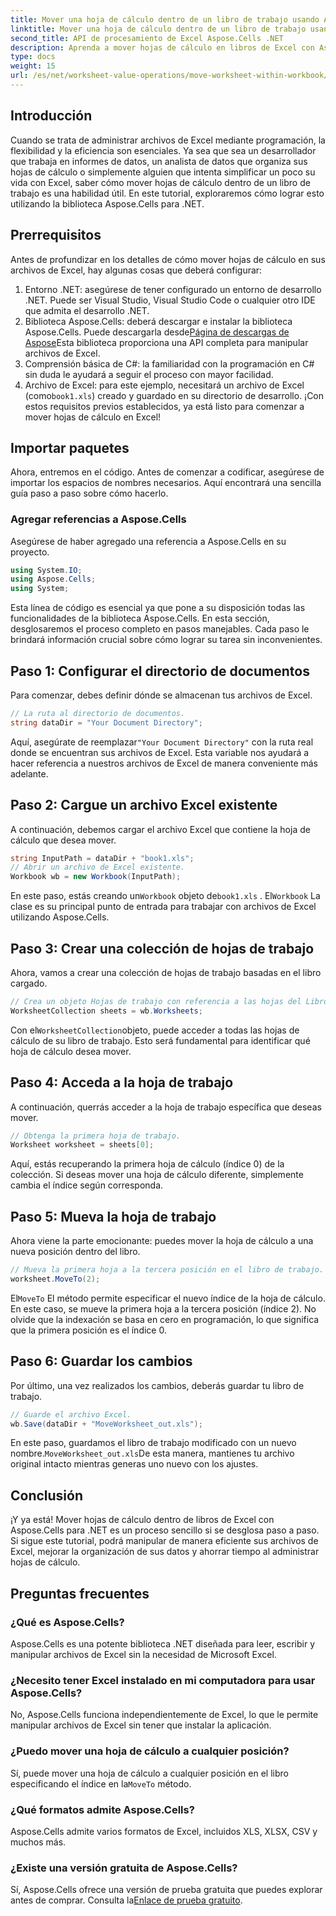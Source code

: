 ```yaml
---
title: Mover una hoja de cálculo dentro de un libro de trabajo usando Aspose.Cells
linktitle: Mover una hoja de cálculo dentro de un libro de trabajo usando Aspose.Cells
second_title: API de procesamiento de Excel Aspose.Cells .NET
description: Aprenda a mover hojas de cálculo en libros de Excel con Aspose.Cells para .NET con este tutorial paso a paso. Mejore la gestión de archivos de Excel.
type: docs
weight: 15
url: /es/net/worksheet-value-operations/move-worksheet-within-workbook/
---
```

## Introducción
Cuando se trata de administrar archivos de Excel mediante programación, la flexibilidad y la eficiencia son esenciales. Ya sea que sea un desarrollador que trabaja en informes de datos, un analista de datos que organiza sus hojas de cálculo o simplemente alguien que intenta simplificar un poco su vida con Excel, saber cómo mover hojas de cálculo dentro de un libro de trabajo es una habilidad útil. En este tutorial, exploraremos cómo lograr esto utilizando la biblioteca Aspose.Cells para .NET. 
## Prerrequisitos
Antes de profundizar en los detalles de cómo mover hojas de cálculo en sus archivos de Excel, hay algunas cosas que deberá configurar:
1. Entorno .NET: asegúrese de tener configurado un entorno de desarrollo .NET. Puede ser Visual Studio, Visual Studio Code o cualquier otro IDE que admita el desarrollo .NET.
2. Biblioteca Aspose.Cells: deberá descargar e instalar la biblioteca Aspose.Cells. Puede descargarla desde[Página de descargas de Aspose](https://releases.aspose.com/cells/net/)Esta biblioteca proporciona una API completa para manipular archivos de Excel.
3. Comprensión básica de C#: la familiaridad con la programación en C# sin duda le ayudará a seguir el proceso con mayor facilidad.
4.  Archivo de Excel: para este ejemplo, necesitará un archivo de Excel (como`book1.xls`) creado y guardado en su directorio de desarrollo.
¡Con estos requisitos previos establecidos, ya está listo para comenzar a mover hojas de cálculo en Excel!
## Importar paquetes 
Ahora, entremos en el código. Antes de comenzar a codificar, asegúrese de importar los espacios de nombres necesarios. Aquí encontrará una sencilla guía paso a paso sobre cómo hacerlo.
### Agregar referencias a Aspose.Cells
Asegúrese de haber agregado una referencia a Aspose.Cells en su proyecto.
```csharp
using System.IO;
using Aspose.Cells;
using System;
```
Esta línea de código es esencial ya que pone a su disposición todas las funcionalidades de la biblioteca Aspose.Cells.
En esta sección, desglosaremos el proceso completo en pasos manejables. Cada paso le brindará información crucial sobre cómo lograr su tarea sin inconvenientes.
## Paso 1: Configurar el directorio de documentos
Para comenzar, debes definir dónde se almacenan tus archivos de Excel.
```csharp
// La ruta al directorio de documentos.
string dataDir = "Your Document Directory";
```
 Aquí, asegúrate de reemplazar`"Your Document Directory"` con la ruta real donde se encuentran sus archivos de Excel. Esta variable nos ayudará a hacer referencia a nuestros archivos de Excel de manera conveniente más adelante.
## Paso 2: Cargue un archivo Excel existente
A continuación, debemos cargar el archivo Excel que contiene la hoja de cálculo que desea mover.
```csharp
string InputPath = dataDir + "book1.xls";
// Abrir un archivo de Excel existente.
Workbook wb = new Workbook(InputPath);
```
 En este paso, estás creando un`Workbook` objeto de`book1.xls` . El`Workbook` La clase es su principal punto de entrada para trabajar con archivos de Excel utilizando Aspose.Cells.
## Paso 3: Crear una colección de hojas de trabajo
Ahora, vamos a crear una colección de hojas de trabajo basadas en el libro cargado.
```csharp
// Crea un objeto Hojas de trabajo con referencia a las hojas del Libro de trabajo.
WorksheetCollection sheets = wb.Worksheets;
```
 Con el`WorksheetCollection`objeto, puede acceder a todas las hojas de cálculo de su libro de trabajo. Esto será fundamental para identificar qué hoja de cálculo desea mover.
## Paso 4: Acceda a la hoja de trabajo
A continuación, querrás acceder a la hoja de trabajo específica que deseas mover.
```csharp
// Obtenga la primera hoja de trabajo.
Worksheet worksheet = sheets[0];
```
Aquí, estás recuperando la primera hoja de cálculo (índice 0) de la colección. Si deseas mover una hoja de cálculo diferente, simplemente cambia el índice según corresponda.
## Paso 5: Mueva la hoja de trabajo
Ahora viene la parte emocionante: puedes mover la hoja de cálculo a una nueva posición dentro del libro.
```csharp
// Mueva la primera hoja a la tercera posición en el libro de trabajo.
worksheet.MoveTo(2);
```
 El`MoveTo` El método permite especificar el nuevo índice de la hoja de cálculo. En este caso, se mueve la primera hoja a la tercera posición (índice 2). No olvide que la indexación se basa en cero en programación, lo que significa que la primera posición es el índice 0.
## Paso 6: Guardar los cambios
Por último, una vez realizados los cambios, deberás guardar tu libro de trabajo.
```csharp
// Guarde el archivo Excel.
wb.Save(dataDir + "MoveWorksheet_out.xls");
```
 En este paso, guardamos el libro de trabajo modificado con un nuevo nombre.`MoveWorksheet_out.xls`De esta manera, mantienes tu archivo original intacto mientras generas uno nuevo con los ajustes.
## Conclusión
¡Y ya está! Mover hojas de cálculo dentro de libros de Excel con Aspose.Cells para .NET es un proceso sencillo si se desglosa paso a paso. Si sigue este tutorial, podrá manipular de manera eficiente sus archivos de Excel, mejorar la organización de sus datos y ahorrar tiempo al administrar hojas de cálculo.
## Preguntas frecuentes
### ¿Qué es Aspose.Cells?  
Aspose.Cells es una potente biblioteca .NET diseñada para leer, escribir y manipular archivos de Excel sin la necesidad de Microsoft Excel.
### ¿Necesito tener Excel instalado en mi computadora para usar Aspose.Cells?  
No, Aspose.Cells funciona independientemente de Excel, lo que le permite manipular archivos de Excel sin tener que instalar la aplicación.
### ¿Puedo mover una hoja de cálculo a cualquier posición?  
 Sí, puede mover una hoja de cálculo a cualquier posición en el libro especificando el índice en la`MoveTo` método.
### ¿Qué formatos admite Aspose.Cells?  
Aspose.Cells admite varios formatos de Excel, incluidos XLS, XLSX, CSV y muchos más.
### ¿Existe una versión gratuita de Aspose.Cells?  
Sí, Aspose.Cells ofrece una versión de prueba gratuita que puedes explorar antes de comprar. Consulta la[Enlace de prueba gratuito](https://releases.aspose.com/).